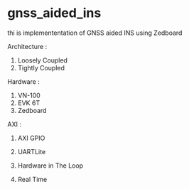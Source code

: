 # gnss_aided_ins
thi is implemententation of GNSS aided INS using Zedboard

Architecture :
1. Loosely Coupled 
2. Tightly Coupled

Hardware :
1. VN-100
2. EVK 6T
2. Zedboard

AXI :
1. AXI GPIO
2. UARTLite

1. Hardware in The Loop
2. Real Time 
